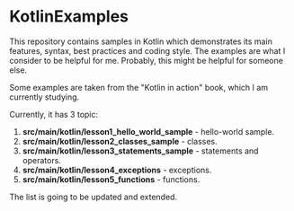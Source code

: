 # KotlinExamples

This repository contains samples in Kotlin which demonstrates its main features, syntax, best practices and coding style.
The examples are what I consider to be helpful for me. Probably, this might be helpful for someone else.

Some examples are taken from the "Kotlin in action" book, which I am currently studying. 

Currently, it has 3 topic:

1. **src/main/kotlin/lesson1_hello_world_sample** - hello-world sample.
2. **src/main/kotlin/lesson2_classes_sample** - classes.
3. **src/main/kotlin/lesson3_statements_sample** - statements and operators.
4. **src/main/kotlin/lesson4_exceptions** - exceptions.
5. **src/main/kotlin/lesson5_functions** - functions.

The list is going to be updated and extended.